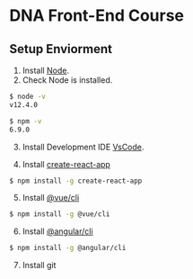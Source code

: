 # DNA Front-End Course

## Setup Enviorment

1. Install [Node](https://nodejs.org/en/).
2. Check Node is installed.

```bash
$ node -v
v12.4.0
```

```bash
$ npm -v
6.9.0
```

3. Install Development IDE [VsCode](https://code.visualstudio.com/).

4. Install [create-react-app](https://github.com/facebook/create-react-app)

```bash
$ npm install -g create-react-app
```

5. Install [@vue/cli](https://cli.vuejs.org/guide/installation.html)

```bash
$ npm install -g @vue/cli
```

6. Install [@angular/cli](https://angular.io/guide/setup-local)

```bash
$ npm install -g @angular/cli
```

7. Install git
